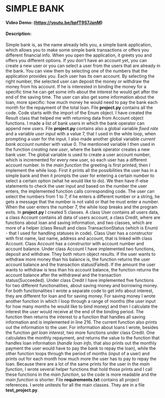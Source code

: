 # SIMPLE BANK
#### Video Demo: (https://youtu.be/bpfT9S7JanM)
#### Description:
Simple bank is, as the name already tells you, a simple bank application, which allows you to make some simple bank transactions or offers you different financial info.
When you open the application, it greets you and offers you different options. If you don't have an account yet, you can create a new user or you can select a user from the users that are already in the bank. You can view them by selecting one of the numbers that the application provides you. Each user has its own account. By selecting the right number, the selected user can deposit the money or withdraw the money from his account. If he is interested in binding the money for a specific time he can get some info about the interest he would get after the end of the saving time. The user can also get some information about the loan, more specific: how much money he would need to pay the bank each month for the repayment of the total loan.
File **project.py** contains all the code. Code starts with the import of the Enum object. I have created the Result class that helped me with returning data from Account object functions.
I made a list of bank users in which the bank operator can append new users. File **project.py** contains also a global variable *fixed rate* and a variable *user input* with a value 7, that I used in the while loop, when prompting a user for the input. I also made another global variable *current bank account number* with value 0. The mentioned variable I then used in the function *creating new user*, where the bank operator creates a new bank user. The global variable is used to create a user account number, which is incremented for every new user, so each user has a different account number.
In the *main function* the greeting is first printed, then I implement the while loop. First it prints all the possibilities the user has in a simple bank and then it prompts the user for entering a certain number to select a certain option (what he would like to do). We then have if-else statements to check the user input and based on the number the user enters, the implemented function calls corresponding code. The user can select the numbers from 1 to 7, if he enters a different number or a string, he gets a message that the number is not valid or that he must enter a number. When the user enters the number 7, the while loop breaks and the program exits.
In **project.py** I created 5 classes. A class User contains all users data, a class Account contains all data of users account, a class Credit, where are functions about loan and saving information, and two classes, which are more of a helper (class Result and class TransactionStatus (which is Enum) - that I used for handling statuses in code).
Class User has a constructor with first name, last name, address and account, that is linked with class Account.
Class Account has a constructor with account number and account balance. Under class Account I have implemented two functions, deposit and withdraw. They both return object results. If the user wants to withdraw more money than his balance is, the function returns the user account balance and the transaction status(Failed). If the amount the user wants to withdraw is less than his account balance, the function returns the account balance after the withdrawal and the transaction status(Succeeded).
Under class Credit I have implemented five functions for two different functionalities, about saving money and borrowing money. For both functionalities I wrote a separate code to get info about interest, they are different for loan and for saving money. For saving money I wrote another function in which I loop through a range of months (the user input for how many months he would like to bind money) and then I calculate the interest the user would receive at the end of the binding period. The function then returns the interest to a function that handles all saving information and is implemented in line 216. The current function also prints out the information to the user. For information about loans I wrote, besides the function *get loan interest*, two more functions under class Credit. One calculates the monthly repayment, and returns the value to the function that handles loan information (*handle loan info*, that also prints out the monthly payment the user would have to pay the bank to repay the loan), while the other function loops through the period of months (input of a user) and prints out for each month how much more the user has to pay to repay the loan.
Because there are a lot of the same prints for the user in the *main function*, I wrote several helper functions that hold those prints and I call these functions in the *main function*, so the code is more readable and the *main function* is shorter.
File **requirements.txt** contains all project references.
I wrote unitests for all the main classes. They are in a file **test_project.py**.

